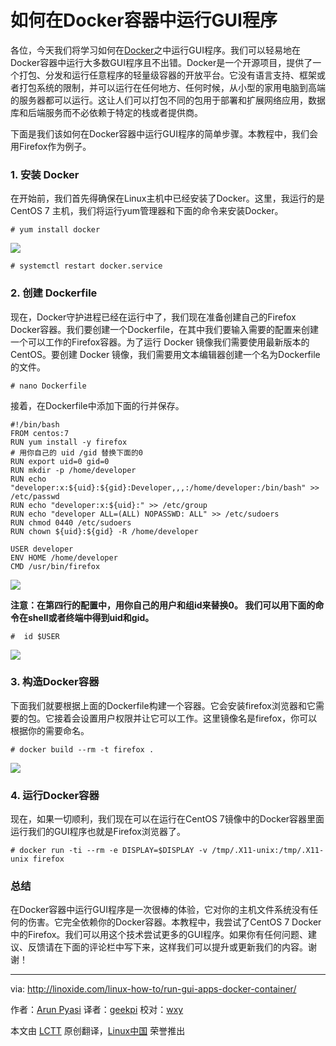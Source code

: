 如何在Docker容器中运行GUI程序
================================================================================
各位，今天我们将学习如何在[Docker][1]之中运行GUI程序。我们可以轻易地在Docker容器中运行大多数GUI程序且不出错。Docker是一个开源项目，提供了一个打包、分发和运行任意程序的轻量级容器的开放平台。它没有语言支持、框架或者打包系统的限制，并可以运行在任何地方、任何时候，从小型的家用电脑到高端的服务器都可以运行。这让人们可以打包不同的包用于部署和扩展网络应用，数据库和后端服务而不必依赖于特定的栈或者提供商。

下面是我们该如何在Docker容器中运行GUI程序的简单步骤。本教程中，我们会用Firefox作为例子。

### 1. 安装 Docker ###

在开始前，我们首先得确保在Linux主机中已经安装了Docker。这里，我运行的是CentOS 7 主机，我们将运行yum管理器和下面的命令来安装Docker。

    # yum install docker

![](http://blog.linoxide.com/wp-content/uploads/2015/03/installing-docker.png)

    # systemctl restart docker.service

### 2. 创建 Dockerfile ###

现在，Docker守护进程已经在运行中了，我们现在准备创建自己的Firefox Docker容器。我们要创建一个Dockerfile，在其中我们要输入需要的配置来创建一个可以工作的Firefox容器。为了运行 Docker 镜像我们需要使用最新版本的CentOS。要创建 Docker 镜像，我们需要用文本编辑器创建一个名为Dockerfile的文件。

    # nano Dockerfile

接着，在Dockerfile中添加下面的行并保存。

    #!/bin/bash
    FROM centos:7
    RUN yum install -y firefox
    # 用你自己的 uid /gid 替换下面的0
    RUN export uid=0 gid=0
    RUN mkdir -p /home/developer
    RUN echo "developer:x:${uid}:${gid}:Developer,,,:/home/developer:/bin/bash" >> /etc/passwd
    RUN echo "developer:x:${uid}:" >> /etc/group
    RUN echo "developer ALL=(ALL) NOPASSWD: ALL" >> /etc/sudoers
    RUN chmod 0440 /etc/sudoers
    RUN chown ${uid}:${gid} -R /home/developer

    USER developer
    ENV HOME /home/developer
    CMD /usr/bin/firefox

![](http://blog.linoxide.com/wp-content/uploads/2015/03/Dockerfile-GUI.png)

**注意：在第四行的配置中，用你自己的用户和组id来替换0。 我们可以用下面的命令在shell或者终端中得到uid和gid。**

    #  id $USER

![](http://blog.linoxide.com/wp-content/uploads/2015/03/user-id.png)

### 3. 构造Docker容器 ###

下面我们就要根据上面的Dockerfile构建一个容器。它会安装firefox浏览器和它需要的包。它接着会设置用户权限并让它可以工作。这里镜像名是firefox，你可以根据你的需要命名。

    # docker build --rm -t firefox .

![](http://blog.linoxide.com/wp-content/uploads/2015/03/building-firefox-docker.png)

### 4. 运行Docker容器 ###

现在，如果一切顺利，我们现在可以在运行在CentOS 7镜像中的Docker容器里面运行我们的GUI程序也就是Firefox浏览器了。

    # docker run -ti --rm -e DISPLAY=$DISPLAY -v /tmp/.X11-unix:/tmp/.X11-unix firefox

### 总结 ###

在Docker容器中运行GUI程序是一次很棒的体验，它对你的主机文件系统没有任何的伤害。它完全依赖你的Docker容器。本教程中，我尝试了CentOS 7 Docker中的Firefox。我们可以用这个技术尝试更多的GUI程序。如果你有任何问题、建议、反馈请在下面的评论栏中写下来，这样我们可以提升或更新我们的内容。谢谢！

--------------------------------------------------------------------------------

via: http://linoxide.com/linux-how-to/run-gui-apps-docker-container/

作者：[Arun Pyasi][a]
译者：[geekpi](https://github.com/geekpi)
校对：[wxy](https://github.com/wxy)

本文由 [LCTT](https://github.com/LCTT/TranslateProject) 原创翻译，[Linux中国](http://linux.cn/) 荣誉推出

[a]:http://linoxide.com/author/arunp/
[1]:http://docker.io/
